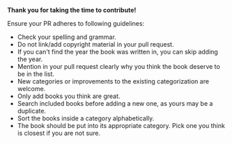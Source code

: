 
**Thank you for taking the time to contribute!**


Ensure your PR adheres to following guidelines:

- Check your spelling and grammar.
- Do not link/add copyright material in your pull request.
- If you can't find the year the book was written in, you can skip adding the year.
- Mention in your pull request clearly why you think the book deserve to be in the list.
- New categories or improvements to the existing categorization are welcome.
- Only add books you think are great.
- Search included books before adding a new one, as yours may be a duplicate.
- Sort the books inside a category alphabetically.
- The book should be put into its appropriate category. Pick one you think is closest if you are not sure.
